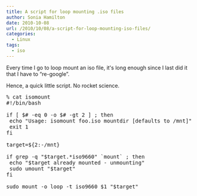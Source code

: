 ```yaml
---
title: A script for loop mounting .iso files
author: Sonia Hamilton
date: 2010-10-08
url: /2010/10/08/a-script-for-loop-mounting-iso-files/
categories:
  - Linux
tags:
  - iso
---
```

Every time I go to loop mount an iso file, it's long enough since I last did it that I have to &#8220;re-google&#8221;.

<!--more-->

Hence, a quick little script. No rocket science.

<pre>% cat isomount
#!/bin/bash

if [ $# -eq 0 -o $# -gt 2 ] ; then
 echo "Usage: isomount foo.iso mountdir [defaults to /mnt]"
 exit 1
fi

target=${2:-/mnt}

if grep -q "$target.*iso9660" `mount` ; then
 echo "$target already mounted - unmounting"
 sudo umount "$target"
fi

sudo mount -o loop -t iso9660 $1 "$target"</pre>
